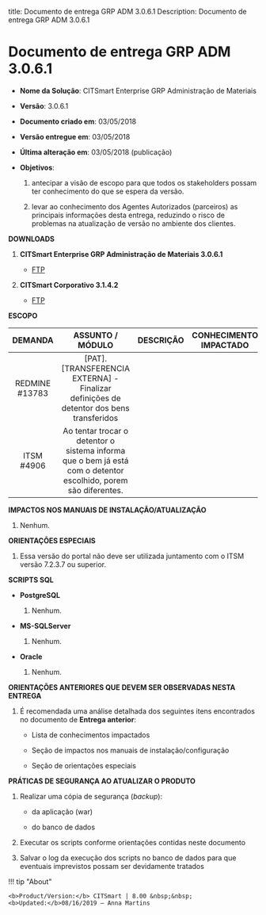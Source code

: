 title: Documento de entrega GRP ADM 3.0.6.1
Description: Documento de entrega GRP ADM 3.0.6.1

# Documento de entrega GRP ADM 3.0.6.1

-   **Nome da Solução**: CITSmart Enterprise GRP Administração de Materiais

-   **Versão**: 3.0.6.1

-   **Documento criado em**: 03/05/2018

-   **Versão entregue em**: 03/05/2018

-   **Última alteração em**: 03/05/2018 (publicação)

-   **Objetivos**:

    1.  antecipar a visão de escopo para que todos os stakeholders possam ter
        conhecimento do que se espera da versão.

    2.  levar ao conhecimento dos Agentes Autorizados (parceiros) as principais
        informações desta entrega, reduzindo o risco de problemas na atualização
        de versão no ambiente dos clientes.

**DOWNLOADS**

1.  **CITSmart Enterprise GRP Administração de Materiais 3.0.6.1**

    -   [FTP](https://kb.citsmartcloud.com/entregas/grpadm/Enterprise/3.0.6.1)

2.  **CITSmart Corporativo 3.1.4.2**

    -   [FTP](https://kb.citsmartcloud.com/entregas/corporativo/Enterprise/3.1.4.2)

**ESCOPO**


|     DEMANDA    |                                                 ASSUNTO / MÓDULO                                                | DESCRIÇÃO | CONHECIMENTO IMPACTADO |
|:--------------:|:---------------------------------------------------------------------------------------------------------------:|:---------:|:----------------------:|
| REDMINE #13783 |              [PAT].[TRANSFERENCIA EXTERNA] - Finalizar definições de detentor dos bens transferidos             |           |                        |
|   ITSM #4906   | Ao tentar trocar o detentor o sistema informa que o bem já está com o detentor escolhido, porem são diferentes. |           |                        |


**IMPACTOS NOS MANUAIS DE INSTALAÇÃO/ATUALIZAÇÃO**

1.  Nenhum.

**ORIENTAÇÕES ESPECIAIS**

1.  Essa versão do portal não deve ser utilizada juntamento com o ITSM versão
    7.2.3.7 ou superior.

**SCRIPTS SQL**

-   **PostgreSQL**

    1.  Nenhum.

-   **MS-SQLServer**

    1.  Nenhum.

-   **Oracle**

    1.  Nenhum.

**ORIENTAÇÕES ANTERIORES QUE DEVEM SER OBSERVADAS NESTA ENTREGA**

1.  É recomendada uma análise detalhada dos seguintes itens encontrados no
    documento de **Entrega anterior**:

    -   Lista de conhecimentos impactados

    -   Seção de impactos nos manuais de instalação/configuração

    -   Seção de orientações especiais

**PRÁTICAS DE SEGURANÇA AO ATUALIZAR O PRODUTO**

1.  Realizar uma cópia de segurança (*backup*):

    -   da aplicação (war)

    -   do banco de dados

2.  Executar os scripts conforme orientações contidas neste documento

3.  Salvar o log da execução dos scripts no banco de dados para que eventuais
    imprevistos possam ser devidamente tratados

!!! tip "About"

    <b>Product/Version:</b> CITSmart | 8.00 &nbsp;&nbsp;
    <b>Updated:</b>08/16/2019 – Anna Martins
